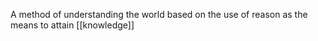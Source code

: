 A method of understanding the world based on the use of reason as the means to attain [[knowledge]] 